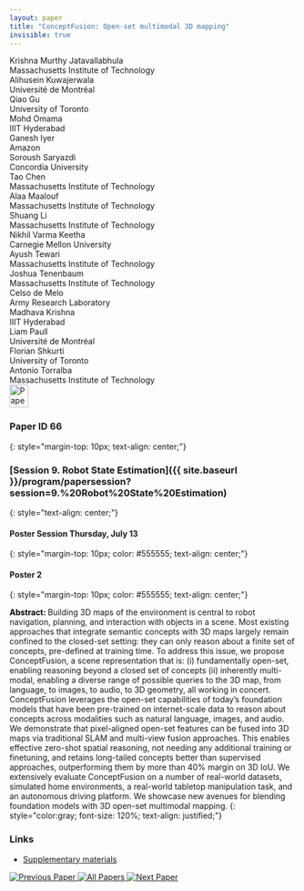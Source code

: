 ```yaml
---
layout: paper
title: "ConceptFusion: Open-set multimodal 3D mapping"
invisible: true
---
```

<div class="paper-authors">
<div class="paper-author-box">
    <div class="paper-author-name">Krishna Murthy Jatavallabhula</div>
    <div class="paper-author-uni">Massachusetts Institute of Technology</div>
</div>
<div class="paper-author-box">
    <div class="paper-author-name">Alihusein Kuwajerwala</div>
    <div class="paper-author-uni">Université de Montréal</div>
</div>
<div class="paper-author-box">
    <div class="paper-author-name">Qiao Gu</div>
    <div class="paper-author-uni">University of Toronto</div>
</div>
<div class="paper-author-box">
    <div class="paper-author-name">Mohd Omama</div>
    <div class="paper-author-uni">IIIT Hyderabad</div>
</div>
<div class="paper-author-box">
    <div class="paper-author-name">Ganesh Iyer</div>
    <div class="paper-author-uni">Amazon</div>
</div>
<div class="paper-author-box">
    <div class="paper-author-name">Soroush Saryazdi</div>
    <div class="paper-author-uni">Concordia University</div>
</div>
<div class="paper-author-box">
    <div class="paper-author-name">Tao Chen</div>
    <div class="paper-author-uni">Massachusetts Institute of Technology</div>
</div>
<div class="paper-author-box">
    <div class="paper-author-name">Alaa Maalouf</div>
    <div class="paper-author-uni">Massachusetts Institute of Technology</div>
</div>
<div class="paper-author-box">
    <div class="paper-author-name">Shuang Li</div>
    <div class="paper-author-uni">Massachusetts Institute of Technology</div>
</div>
<div class="paper-author-box">
    <div class="paper-author-name">Nikhil Varma Keetha</div>
    <div class="paper-author-uni">Carnegie Mellon University</div>
</div>
<div class="paper-author-box">
    <div class="paper-author-name">Ayush Tewari</div>
    <div class="paper-author-uni">Massachusetts Institute of Technology</div>
</div>
<div class="paper-author-box">
    <div class="paper-author-name">Joshua Tenenbaum</div>
    <div class="paper-author-uni">Massachusetts Institute of Technology</div>
</div>
<div class="paper-author-box">
    <div class="paper-author-name">Celso de Melo</div>
    <div class="paper-author-uni">Army Research Laboratory</div>
</div>
<div class="paper-author-box">
    <div class="paper-author-name">Madhava Krishna</div>
    <div class="paper-author-uni">IIIT Hyderabad</div>
</div>
<div class="paper-author-box">
    <div class="paper-author-name">Liam Paull</div>
    <div class="paper-author-uni">Université de Montréal</div>
</div>
<div class="paper-author-box">
    <div class="paper-author-name">Florian Shkurti</div>
    <div class="paper-author-uni">University of Toronto</div>
</div>
<div class="paper-author-box">
    <div class="paper-author-name">Antonio Torralba</div>
    <div class="paper-author-uni">Massachusetts Institute of Technology</div>
</div>

</div><div class="paper-pdf">
<div> <a href="http://www.roboticsproceedings.org/rss19/p066.pdf"><img src="{{ site.baseurl }}/images/paper_link.png" alt="Paper Website" width = "33"  height = "40"/></a> </div>
</div>

### Paper ID 66
{: style="margin-top: 10px; text-align: center;"}

### [Session 9. Robot State Estimation]({{ site.baseurl }}/program/papersession?session=9.%20Robot%20State%20Estimation)
{: style="text-align: center;"}

#### Poster Session Thursday, July 13
{: style="margin-top: 10px; color: #555555; text-align: center;"}

#### Poster 2
{: style="margin-top: 10px; color: #555555; text-align: center;"}

<b style="color: black;">Abstract: </b>Building 3D maps of the environment is central to robot navigation, planning, and interaction with objects in a scene. Most existing approaches that integrate semantic concepts with 3D maps largely remain confined to the closed-set setting: they can only reason about a finite set of concepts, pre-defined at training time. To address this issue, we propose ConceptFusion, a scene representation that is: (i) fundamentally open-set, enabling reasoning beyond a closed set of concepts (ii) inherently multi-modal, enabling a diverse range of possible queries to the 3D map, from language, to images, to audio, to 3D geometry, all working in concert. ConceptFusion leverages the open-set capabilities of today’s foundation models that have been pre-trained on internet-scale data to reason about concepts across modalities such as natural language, images, and audio. We demonstrate that pixel-aligned open-set features can be fused into 3D maps via traditional SLAM and multi-view fusion approaches. This enables effective zero-shot spatial reasoning, not needing any additional training or finetuning, and retains long-tailed concepts better than supervised approaches, outperforming them by more than 40% margin on 3D IoU. We extensively evaluate ConceptFusion on a number of real-world datasets, simulated home environments, a real-world tabletop manipulation task, and an autonomous driving platform. We showcase new avenues for blending foundation models with 3D open-set multimodal mapping.
{: style="color:gray; font-size: 120%; text-align: justified;"}


### Links
- [Supplementary materials](http://www.roboticsproceedings.org/rss19/p066_sup.zip)

<div class="paper-menu">
<a href="{{ site.baseurl }}/program/papers/065/"> <img src="{{ site.baseurl }}/images/previous_paper_icon.png" alt="Previous Paper" title="Previous Paper"/> </a>
<a href="{{ site.baseurl }}/program/papers"><img src="{{ site.baseurl }}/images/overview_icon.png" alt="All Papers" title="All Papers"/> </a>
<a href="{{ site.baseurl }}/program/papers/067/"> <img src="{{ site.baseurl }}/images/next_paper_icon.png" alt="Next Paper" title="Next Paper"/> </a>

</div>
